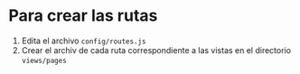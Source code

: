 # Para crear las rutas

1. Edita el archivo `config/routes.js`
2. Crear el archiv de cada ruta correspondiente a las vistas en el directorio `views/pages`


